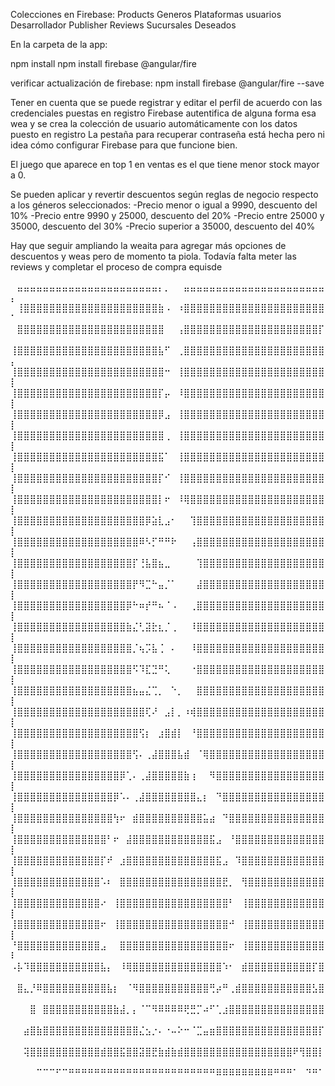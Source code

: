 Colecciones en Firebase:
Products
Generos
Plataformas
usuarios
Desarrollador
Publisher
Reviews
Sucursales
Deseados

En la carpeta de la app:

npm install
npm install firebase @angular/fire

verificar actualización de firebase:
npm install firebase @angular/fire --save


Tener en cuenta que se puede registrar y editar el perfil de acuerdo con las credenciales puestas en registro
Firebase autentifica de alguna forma esa wea y se crea la colección de usuario automáticamente con los datos puesto en registro
La pestaña para recuperar contraseña está hecha pero ni idea cómo configurar Firebase para que funcione bien.

El juego que aparece en top 1 en ventas es el que tiene menor stock mayor a 0.

Se pueden aplicar y revertir descuentos según reglas de negocio respecto a los géneros seleccionados:
-Precio menor o igual a 9990, descuento del 10%
-Precio entre 9990 y 25000, descuento del 20%
-Precio entre 25000 y 35000, descuento del 30%
-Precio superior a 35000, descuento del 40%

Hay que seguir ampliando la weaita para agregar más opciones de descuentos y weas pero de momento ta piola.
Todavía falta meter las reviews y completar el proceso de compra equisde


⠀⣤⣤⣤⣤⣤⣤⣤⣤⣤⣤⣤⣤⣤⣤⣤⣤⣤⣤⣤⣤⣤⣤⡄⡀⠀⠀⣤⣤⣤⣤⣤⣤⣤⣤⣤⣤⣤⣤⣤⣤⣤⣤⣤⣤⣤⣤⣤⣤⡄
⠀⢸⣿⣿⣿⣿⣿⣿⣿⣿⣿⣿⣿⣿⣿⣿⣿⣿⣿⣿⣿⣿⣿⣷⠠⠀⠰⣿⣿⣿⣿⣿⣿⣿⣿⣿⣿⣿⣿⣿⣿⣿⣿⣿⣿⣿⣿⣿⣿⠁
⠀⣿⣿⣿⣿⣿⣿⣿⣿⣿⣿⣿⣿⣿⣿⣿⣿⣿⣿⣿⣿⣿⣿⣿⠀⠀⢠⣿⣿⣿⣿⣿⣿⣿⣿⣿⣿⣿⣿⣿⣿⣿⣿⣿⣿⣿⣿⣿⡏⠀
⢸⣿⣿⣿⣿⣿⣿⣿⣿⣿⣿⣿⣿⣿⣿⣿⣿⣿⣿⣿⣿⣿⣿⣧⠋⠀⢀⣿⣿⣿⣿⣿⣿⣿⣿⣿⣿⣿⣿⣿⣿⣿⣿⣿⣿⣿⣿⣿⣿⡄
⢸⣿⣿⣿⣿⣿⣿⣿⣿⣿⣿⣿⣿⣿⣿⣿⣿⣿⣿⣿⣿⣿⣿⣿⠒⠀⢸⣿⣿⣿⣿⣿⣿⣿⣿⣿⣿⣿⣿⣿⣿⣿⣿⣿⣿⣿⣿⣿⣿⡇
⢸⣿⣿⣿⣿⣿⣿⣿⣿⣿⣿⣿⣿⣿⣿⣿⣿⣿⣿⣿⣿⣿⣿⡏⡤⠀⠸⣿⣿⣿⣿⣿⣿⣿⣿⣿⣿⣿⣿⣿⣿⣿⣿⣿⣿⣿⣿⣿⣿⡇
⢸⣿⣿⣿⣿⣿⣿⣿⣿⣿⣿⣿⣿⣿⣿⣿⣿⣿⣿⣿⣿⣿⣿⡿⣠⠀⢸⣿⣿⣿⣿⣿⣿⣿⣿⣿⣿⣿⣿⣿⣿⣿⣿⣿⣿⣿⣿⣿⣿⡇
⢸⣿⣿⣿⣿⣿⣿⣿⣿⣿⣿⣿⣿⣿⣿⣿⣿⣿⣿⣿⣿⣿⣿⣿⢀⠀⢸⣿⣿⣿⣿⣿⣿⣿⣿⣿⣿⣿⣿⣿⣿⣿⣿⣿⣿⣿⣿⣿⣿⡇
⢸⣿⣿⣿⣿⣿⣿⣿⣿⣿⣿⣿⣿⣿⣿⣿⣿⣿⣿⣿⣿⣿⣿⣯⠁⠀⢸⣿⣿⣿⣿⣿⣿⣿⣿⣿⣿⣿⣿⣿⣿⣿⣿⣿⣿⣿⣿⣿⣿⡇
⢸⣿⣿⣿⣿⣿⣿⣿⣿⣿⣿⣿⣿⣿⣿⣿⣿⣿⣿⣿⣿⣿⣿⡏⠊⠀⢸⣿⣿⣿⣿⣿⣿⣿⣿⣿⣿⣿⣿⣿⣿⣿⣿⣿⣿⣿⣿⣿⣿⡇
⢸⣿⣿⣿⣿⣿⣿⣿⣿⣿⣿⣿⣿⣿⣿⣿⣿⣿⣿⣿⣿⣿⣿⡇⠖⠀⠸⢿⣿⣿⣿⣿⣿⣿⣿⣿⣿⣿⣿⣿⣿⣿⣿⣿⣿⣿⣿⣿⣿⡇
⢸⣿⣿⣿⣿⣿⣿⣿⣿⣿⣿⣿⣿⣿⣿⣿⣿⣿⣿⣿⣿⡿⣵⣇⣠⠂⠀⠀⢹⣿⣿⣿⣿⣿⣿⣿⣿⣿⣿⣿⣿⣿⣿⣿⣿⣿⣿⣿⣿⡇
⢸⣿⣿⣿⣿⣿⣿⣿⣿⣿⣿⣿⣿⣿⣿⣿⣿⣿⣿⣿⠿⠣⡋⠛⠛⠗⠀⠀⢠⣿⣿⣿⣿⣿⣿⣿⣿⣿⣿⣿⣿⣿⣿⣿⣿⣿⣿⣿⣿⡇
⢸⣿⣿⣿⣿⣿⣿⣿⣿⣿⣿⣿⣿⣿⣿⣿⣿⣿⣿⡏⢘⣧⣿⣦⣀⠀⠀⠀⠀⢹⣿⣿⣿⣿⣿⣿⣿⣿⣿⣿⣿⣿⣿⣿⣿⣿⣿⣿⣿⡇
⢸⣿⣿⣿⣿⣿⣿⣿⣿⣿⣿⣿⣿⣿⣿⣿⣿⣿⣿⡟⠻⣉⠓⣤⡈⠁⠀⠀⠀⣼⣿⣿⣿⣿⣿⣿⣿⣿⣿⣿⣿⣿⣿⣿⣿⣿⣿⣿⣿⡇
⢸⣿⣿⣿⣿⣿⣿⣿⣿⣿⣿⣿⣿⣿⣿⣿⣿⣿⡿⠓⠶⡞⠛⠦⠈⠠⠀⠀⢀⣿⣿⣿⣿⣿⣿⣿⣿⣿⣿⣿⣿⣿⣿⣿⣿⣿⣿⣿⣿⡇
⢸⣿⣿⣿⣿⣿⣿⣿⣿⣿⣿⣿⣿⣿⣿⣿⣿⣿⣷⣌⢃⣽⣗⣆⡈⢀⠀⠀⠸⣿⣿⣿⣿⣿⣿⣿⣿⣿⣿⣿⣿⣿⣿⣿⣿⣿⣿⣿⣿⡇
⢸⣿⣿⣿⣿⣿⣿⣿⣿⣿⣿⣿⣿⣿⣿⣿⣿⣿⣿⡈⢦⡩⣧⢈⠀⠄⠀⠀⠸⣿⣿⣿⣿⣿⣿⣿⣿⣿⣿⣿⣿⣿⣿⣿⣿⣿⣿⣿⣿⡇
⢸⣿⣿⣿⣿⣿⣿⣿⣿⣿⣿⣿⣿⣿⣿⣿⣿⣿⣿⠫⠹⣏⣙⠛⢅⠀⠀⠀⠐⣿⣿⣿⣿⣿⣿⣿⣿⣿⣿⣿⣿⣿⣿⣿⣿⣿⣿⣿⣿⡇
⢸⣿⣿⣿⣿⣿⣿⣿⣿⣿⣿⣿⣿⣿⣿⣿⣿⣿⣿⣦⣤⣌⢉⡀⠀⠑⡀⠀⠀⣿⣿⣿⣿⣿⣿⣿⣿⣿⣿⣿⣿⣿⣿⣿⣿⣿⣿⣿⣿⡇
⢸⣿⣿⣿⣿⣿⣿⣿⣿⣿⣿⣿⣿⣿⣿⣿⣿⣿⣿⣿⣿⢏⠜⠀⣠⡇⡀⠰⢾⣿⣿⣿⣿⣿⣿⣿⣿⣿⣿⣿⣿⣿⣿⣿⣿⣿⣿⣿⣿⡇
⢸⣿⣿⣿⣿⣿⣿⣿⣿⣿⣿⣿⣿⣿⣿⣿⣿⣿⣿⣿⢫⡆⠀⣰⣿⣾⡇⠀⠘⣿⣿⣿⣿⣿⣿⣿⣿⣿⣿⣿⣿⣿⣿⣿⣿⣿⣿⣿⣿⡇
⢸⣿⣿⣿⣿⣿⣿⣿⣿⣿⣿⣿⣿⣿⣿⣿⣿⣿⣿⢫⠄⢀⣼⣿⣿⣿⣧⣾⠀⠈⢿⣿⣿⣿⣿⣿⣿⣿⣿⣿⣿⣿⣿⣿⣿⣿⣿⣿⣿⡇
⢸⣿⣿⣿⣿⣿⣿⣿⣿⣿⣿⣿⣿⣿⣿⣿⣿⡿⢁⠄⢀⣼⣿⣿⣿⣿⣿⣷⢰⠀⠀⠻⣿⣿⣿⣿⣿⣿⣿⣿⣿⣿⣿⣿⣿⣿⣿⣿⣿⡇
⢸⣿⣿⣿⣿⣿⣿⣿⣿⣿⣿⣿⣿⣿⣿⣿⡿⠡⠄⢀⣼⣿⣿⣿⣿⣿⣿⣿⣿⣄⡆⠀⠙⣿⣿⣿⣿⣿⣿⣿⣿⣿⣿⣿⣿⣿⣿⣿⣿⡇
⢸⣿⣿⣿⣿⣿⣿⣿⣿⣿⣿⣿⣿⣿⣿⣿⢳⠖⠀⣾⣿⣿⣿⣿⣿⣿⣿⣿⣿⣿⣥⣴⠀⠙⣿⣿⣿⣿⣿⣿⣿⣿⣿⣿⣿⣿⣿⣿⣿⡇
⢸⣿⣿⣿⣿⣿⣿⣿⣿⣿⣿⣿⣿⣿⣿⠃⠖⠀⣼⣿⣿⣿⣿⣿⣿⣿⣿⣿⣿⣿⣿⣯⣠⠀⠘⣿⣿⣿⣿⣿⣿⣿⣿⣿⣿⣿⣿⣿⣿⡇
⢸⣿⣿⣿⣿⣿⣿⣿⣿⣿⣿⣿⣿⣿⡏⠞⠀⣰⣿⣿⣿⣿⣿⣿⣿⣿⣿⣿⣿⣿⣿⣿⣯⣠⠀⠹⣿⣿⣿⣿⣿⣿⣿⣿⣿⣿⣿⣿⣿⡇
⢸⣿⣿⣿⣿⣿⣿⣿⣿⣿⣿⣿⣿⣿⠡⠆⠀⣿⣿⣿⣿⣿⣿⣿⣿⣿⣿⣿⣿⣿⣿⣿⣿⣟⡀⠀⢻⣿⣿⣿⣿⣿⣿⣿⣿⣿⣿⣿⣿⡇
⢸⣿⣿⣿⣿⣿⣿⣿⣿⣿⣿⣿⣿⣿⠔⠀⢸⣿⣿⣿⣿⣿⣿⣿⣿⣿⣿⣿⣿⣿⣿⣿⣿⣿⠃⠀⢸⣿⣿⣿⣿⣿⣿⣿⣿⣿⣿⣿⣿⡇
⢸⣿⣿⣿⣿⣿⣿⣿⣿⣿⣿⣿⣿⣿⠖⠀⢸⣿⣿⣿⣿⣿⣿⣿⣿⣿⣿⣿⣿⣿⣿⣿⣿⣿⠚⠀⢸⣿⣿⣿⣿⣿⣿⣿⣿⣿⣿⣿⣿⡇
⠘⣿⣿⣿⣿⣿⣿⣿⣿⣿⣿⣿⣿⣿⣠⠀⠀⣿⣿⣿⣿⣿⣿⣿⣿⣿⣿⣿⣿⣿⣿⣿⣿⣿⠖⠀⢸⣿⣿⣿⣿⣿⣿⣿⣿⣿⣿⣿⣿⠇
⠠⡧⠹⣿⣿⣿⣿⣿⣿⣿⣿⣿⣿⣿⣧⡄⠀⠸⢿⣿⣿⣿⣿⣿⣿⣿⣿⣿⣿⣿⣿⣿⣿⠱⠂⠀⣾⣿⣿⣿⣿⣿⣿⣿⣿⣿⣿⡏⣿⠀
⠀⣿⣄⡘⠿⣿⣿⣿⣿⣿⣿⣿⣿⣿⣿⣧⡆⠀⠈⠻⣿⣿⣿⣿⣿⣿⣿⣿⣿⣿⣿⢛⡴⠛⢀⣾⣿⣿⣿⣿⣿⣿⣿⣿⣿⣿⣿⣣⣿⠀
⠀⠀⠀⣿⠀⣿⣿⣿⣿⣿⣿⣿⣿⣿⣿⣿⣷⣼⡀⡄⠈⠉⠻⠿⠿⠿⠿⢟⣛⡉⠴⠋⢁⣰⣿⣿⣿⣿⣿⣿⣿⣿⣿⣿⣿⣿⣿⣿⣿⠀
⠀⠀⣴⣿⣷⣿⣿⣿⣿⣿⣿⣿⣿⣿⣿⣿⣿⣿⣿⣿⣌⣢⡐⠄⠐⠤⠕⠒⠈⣉⣤⣶⣿⣿⣿⣿⣿⣿⣿⣿⣿⣿⣿⣿⣿⣿⣿⣿⡏⠀
⠀⠀⢽⣿⣿⣿⣿⣿⣿⣿⣿⣿⣿⣿⣾⣿⣿⣯⣿⣿⣽⣿⣟⣷⣾⣷⣾⣿⣿⣿⣿⣿⣿⣿⣿⣿⣿⣿⣿⣿⣿⣿⣿⣿⠟⢻⣿⣿⡇⠀
⠀⠀⠀⠀⠉⠉⠉⠋⠉⠛⠛⠛⠛⠛⠛⠛⠛⠛⠛⠛⠛⠛⠛⠛⠛⠛⠛⠛⠛⠛⠛⠛⠿⠿⠿⠿⠿⠿⠿⠿⠿⠛⠛⠛⠁⠀⠙⠛⠁⠀⠀⠀⠀⠀

